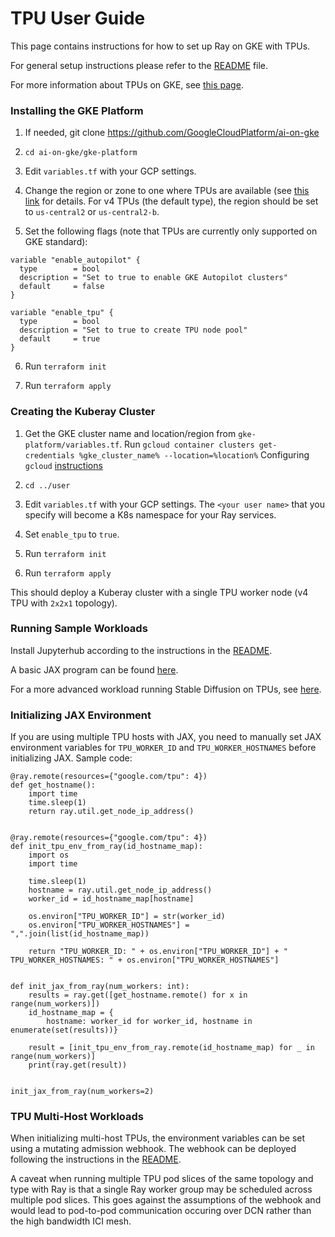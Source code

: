 # TPU User Guide

This page contains instructions for how to set up Ray on GKE with TPUs. 

For general setup instructions please refer to the [README](https://github.com/GoogleCloudPlatform/ai-on-gke/blob/main/ray-on-gke/README.md)
file. 

For more information about TPUs on GKE, see [this page](https://cloud.google.com/kubernetes-engine/docs/concepts/tpus).


### Installing the GKE Platform

1. If needed, git clone https://github.com/GoogleCloudPlatform/ai-on-gke

2. `cd ai-on-gke/gke-platform`

3. Edit `variables.tf` with your GCP settings.

4. Change the region or zone to one where TPUs are available (see [this link](https://cloud.google.com/tpu/docs/regions-zones) for details.
For v4 TPUs (the default type), the region should be set to `us-central2` or `us-central2-b`.

5. Set the following flags (note that TPUs are currently only supported on GKE standard):

```
variable "enable_autopilot" {
  type        = bool
  description = "Set to true to enable GKE Autopilot clusters"
  default     = false
}

variable "enable_tpu" {
  type        = bool
  description = "Set to true to create TPU node pool"
  default     = true
}
```
 
6. Run `terraform init`

7. Run `terraform apply`

### Creating the Kuberay Cluster

1. Get the GKE cluster name and location/region from `gke-platform/variables.tf`.
   Run `gcloud container clusters get-credentials %gke_cluster_name% --location=%location%`
   Configuring `gcloud` [instructions](https://cloud.google.com/sdk/docs/initializing)

2. `cd ../user`

3. Edit `variables.tf` with your GCP settings. The `<your user name>` that you specify will become a K8s namespace for your Ray services.

4. Set `enable_tpu` to `true`.
   
5. Run `terraform init`

6. Run `terraform apply`

This should deploy a Kuberay cluster with a single TPU worker node (v4 TPU with `2x2x1` topology). 


### Running Sample Workloads

Install Jupyterhub according to the instructions in the [README](https://github.com/GoogleCloudPlatform/ai-on-gke/blob/main/ray-on-gke/README.md).

A basic JAX program can be found [here](https://github.com/GoogleCloudPlatform/ai-on-gke/blob/main/ray-on-gke/example_notebooks/jax-tpu.ipynb).

For a more advanced workload running Stable Diffusion on TPUs, see [here](https://github.com/GoogleCloudPlatform/ai-on-gke/blob/main/ray-on-gke/example_notebooks/stable-diffusion-tpu.ipynb).


### Initializing JAX Environment

If you are using multiple TPU hosts with JAX, you need to manually set JAX environment variables for `TPU_WORKER_ID` and `TPU_WORKER_HOSTNAMES` before initializing JAX. Sample code:

```
@ray.remote(resources={"google.com/tpu": 4})
def get_hostname():
    import time
    time.sleep(1)
    return ray.util.get_node_ip_address()


@ray.remote(resources={"google.com/tpu": 4})
def init_tpu_env_from_ray(id_hostname_map):
    import os
    import time
    
    time.sleep(1)
    hostname = ray.util.get_node_ip_address()
    worker_id = id_hostname_map[hostname]
    
    os.environ["TPU_WORKER_ID"] = str(worker_id)
    os.environ["TPU_WORKER_HOSTNAMES"] = ",".join(list(id_hostname_map))

    return "TPU_WORKER_ID: " + os.environ["TPU_WORKER_ID"] + " TPU_WORKER_HOSTNAMES: " + os.environ["TPU_WORKER_HOSTNAMES"]


def init_jax_from_ray(num_workers: int):
    results = ray.get([get_hostname.remote() for x in range(num_workers)])
    id_hostname_map = {
        hostname: worker_id for worker_id, hostname in enumerate(set(results))}

    result = [init_tpu_env_from_ray.remote(id_hostname_map) for _ in range(num_workers)]
    print(ray.get(result))


init_jax_from_ray(num_workers=2)

``` 

### TPU Multi-Host Workloads

When initializing multi-host TPUs, the environment variables can be set using a mutating admission webhook. The webhook can be deployed following the instructions in the [README](https://github.com/GoogleCloudPlatform/ai-on-gke/tree/kuberay-tpu-env-injector/ray-on-gke/user/kuberay-tpu-webhook#readme).

A caveat when running multiple TPU pod slices of the same topology and type with Ray is that a single Ray worker group may be scheduled across multiple pod slices. This goes against the assumptions of the webhook and would lead to  pod-to-pod communication occuring over DCN rather than the high bandwidth ICI mesh.